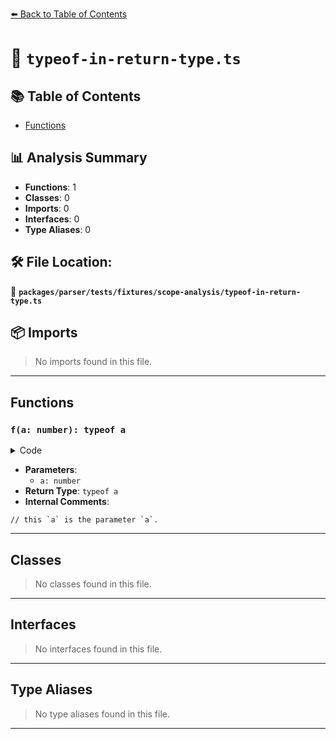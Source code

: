 [⬅️ Back to Table of Contents](../../../../../index.md)

# 📄 `typeof-in-return-type.ts`

## 📚 Table of Contents

- [Functions](#functions)

## 📊 Analysis Summary

- **Functions**: 1
- **Classes**: 0
- **Imports**: 0
- **Interfaces**: 0
- **Type Aliases**: 0

## 🛠️ File Location:
📂 **`packages/parser/tests/fixtures/scope-analysis/typeof-in-return-type.ts`**

## 📦 Imports

> No imports found in this file.


---

## Functions

### `f(a: number): typeof a`

<details><summary>Code</summary>

```ts
function f(a: number): typeof a {
  // this `a` is the parameter `a`.
  return 1;
}
```
</details>

- **Parameters**:
  - `a: number`
- **Return Type**: `typeof a`
- **Internal Comments**:
```
// this `a` is the parameter `a`.
```


---

## Classes

> No classes found in this file.


---

## Interfaces

> No interfaces found in this file.


---

## Type Aliases

> No type aliases found in this file.


---